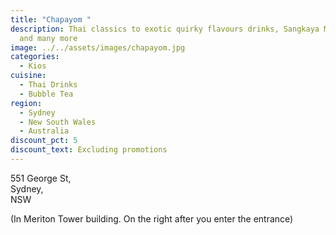 ```yaml
---
title: "Chapayom "
description: Thai classics to exotic quirky flavours drinks, Sangkaya Milky Bun
  and many more
image: ../../assets/images/chapayom.jpg
categories:
  - Kios
cuisine:
  - Thai Drinks
  - Bubble Tea
region:
  - Sydney
  - New South Wales
  - Australia
discount_pct: 5
discount_text: Excluding promotions
---
```

551 George St,\
Sydney, \
NSW

(In Meriton Tower building. On the right after you enter the entrance)
